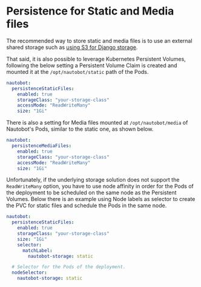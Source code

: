 # Persistence for Static and Media files

The recommended way to store static and media files is to use an external shared storage such as [using S3 for Django storage](https://docs.nautobot.com/projects/core/en/stable/user-guide/administration/guides/s3-django-storage/).

That said, it is also possible to leverage Kubernetes Persistent Volumes, following the below setting a Persistent Volume Claim is created and mounted it at the `/opt/nautobot/static` path of the Pods.

```yaml
nautobot:
  persistenceStaticFiles:
    enabled: true
    storageClass: "your-storage-class"
    accessMode: "ReadWriteMany"
    size: "1Gi"
```

There is also a setting for Media files mounted at `/opt/nautobot/media` of Nautobot's Pods, similar to the static one, as shown below.

```yaml
nautobot:
  persistenceMediaFiles:
    enabled: true
    storageClass: "your-storage-class"
    accessMode: "ReadWriteMany"
    size: "1Gi"
```

Unfortunately, if the underlying storage solution does not support the `ReadWriteMany` option, you have to use node affinity in order for the Pods of the deployment to be scheduled on the same node as the Persistent Volumes. Below there is an example using Node labels as selector to create the PVC for static files and schedule the Pods in the same node.

```yaml
nautobot:
  persistenceStaticFiles:
    enabled: true
    storageClass: "your-storage-class"
    size: "1Gi"
    selector:
      matchLabel:
        nautobot-storage: static

  # Selector for the Pods of the deployment.
  nodeSelector:
    nautobot-storage: static
```
